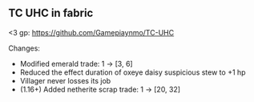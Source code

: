 TC UHC in fabric
------------

<3 gp: https://github.com/Gamepiaynmo/TC-UHC

Changes:

- Modified emerald trade: 1 -> \[3, 6\]
- Reduced the effect duration of oxeye daisy suspicious stew to +1 hp
- Villager never losses its job
- (1.16+) Added netherite scrap trade: 1 -> \[20, 32\]
